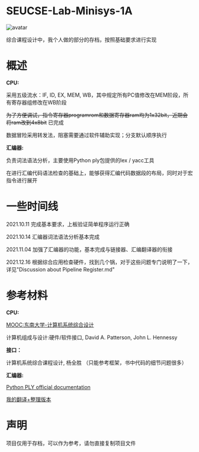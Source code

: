 # SEUCSE-Lab-Minisys-1A

![avatar](https://gravatar.loli.net/avatar/21045a9dba2e8c4b064b00dab8254be0?d=mm&s=256)

综合课程设计中，我个人做的部分的存档，按照基础要求进行实现



# 概述

**CPU:**

采用五级流水：IF, ID, EX, MEM, WB，其中规定所有PC值修改在MEM阶段，所有寄存器组修改在WB阶段

~~为了方便调试，指令寄存器programrom和数据寄存器ram均为1x32bit，近期会将ram改到4x8bit~~ 已完成

数据冒险采用转发法，阻塞需要通过软件辅助实现；分支默认顺序执行

**汇编器:**

负责词法语法分析，主要使用Python ply包提供的lex / yacc工具

在进行汇编代码语法检查的基础上，能够获得汇编代码数据段的布局，同时对于宏指令进行展开



# 一些时间线

2021.10.11 完成基本要求，上板验证简单程序运行正确

2021.10.14 汇编器词法语法分析基本完成

2021.11.04 加强了汇编器的功能，基本完成与链接器、汇编翻译器的衔接

2021.12.16 根据综合应用检查硬件，找到几个锅，对于这些问题专门说明了一下，详见"Discussion about Pipeline Register.md"



# 参考材料

**CPU:**

[MOOC:东南大学-计算机系统综合设计](https://www.icourse163.org/course/SEU-1003566002)

计算机组成与设计:硬件/软件接口, David A. Patterson, John L. Hennessy

**接口：**

计算机系统综合课程设计, 杨全胜 （只能参考框架，书中代码的细节问题很多）

**汇编器:**

[Python PLY official documentation](http://www.dabeaz.com/ply/ply.html)

[我的翻译+整理版本](https://www.cnblogs.com/LiuRunky/p/Python_Ply_Tutorial.html)



# 声明

项目仅用于存档，可以作为参考，请勿直接复制项目文件
